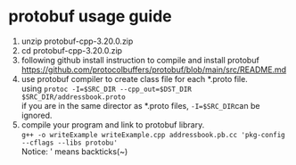 # protobuf usage guide
1. unzip protobuf-cpp-3.20.0.zip
2. cd protobuf-cpp-3.20.0.zip
3. following github install instruction to compile and install protobuf <https://github.com/protocolbuffers/protobuf/blob/main/src/README.md>
4. use protobuf compiler to create class file for each *.proto file.  
   using `protoc -I=$SRC_DIR --cpp_out=$DST_DIR $SRC_DIR/addressbook.proto`  
   if you are in the same director as *.proto files, `-I=$SRC_DIR`can be ignored.
5. compile your program and link to protobuf library.  
    `g++ -o writeExample writeExample.cpp addressbook.pb.cc 'pkg-config --cflags --libs protobu'`  
    Notice: ' means backticks(~)
